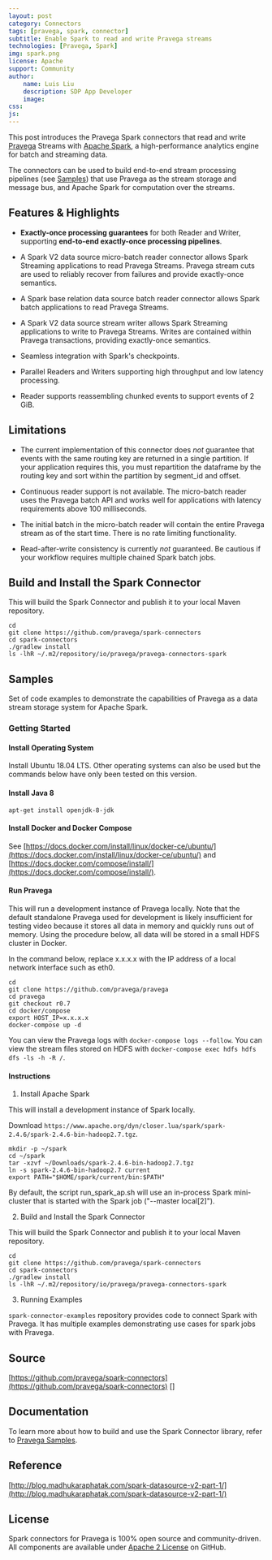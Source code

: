 ```yaml
---
layout: post
category: Connectors
tags: [pravega, spark, connector]
subtitle: Enable Spark to read and write Pravega streams
technologies: [Pravega, Spark]
img: spark.png
license: Apache
support: Community
author: 
    name: Luis Liu
    description: SDP App Developer
    image: 
css: 
js: 
---
```

This post introduces the Pravega Spark connectors that read and write [Pravega](http://pravega.io/) Streams with [Apache Spark](http://spark.apache.org/), a high-performance analytics engine for batch and streaming data.
<!--more-->

The connectors can be used to build end-to-end stream processing pipelines (see [Samples](https://github.com/pravega/pravega-samples)) that use Pravega as the stream storage and message bus, and Apache Spark for computation over the streams.



## Features & Highlights

  - **Exactly-once processing guarantees** for both Reader and Writer, supporting **end-to-end exactly-once processing pipelines**.

  - A Spark V2 data source micro-batch reader connector allows Spark Streaming applications to read Pravega Streams.
    Pravega stream cuts are used to reliably recover from failures and provide exactly-once semantics.
    
  - A Spark base relation data source batch reader connector allows Spark batch applications to read Pravega Streams.

  - A Spark V2 data source stream writer allows Spark Streaming applications to write to Pravega Streams.
    Writes are contained within Pravega transactions, providing exactly-once semantics.

  - Seamless integration with Spark's checkpoints.

  - Parallel Readers and Writers supporting high throughput and low latency processing.

  - Reader supports reassembling chunked events to support events of 2 GiB.

## Limitations

  - The current implementation of this connector does *not* guarantee that events with the same routing key
    are returned in a single partition. 
    If your application requires this, you must repartition the dataframe by the routing key and sort within the
    partition by segment_id and offset.

  - Continuous reader support is not available. The micro-batch reader uses the Pravega batch API and works well for
    applications with latency requirements above 100 milliseconds.

  - The initial batch in the micro-batch reader will contain the entire Pravega stream as of the start time.
    There is no rate limiting functionality.

  - Read-after-write consistency is currently *not* guaranteed.
    Be cautious if your workflow requires multiple chained Spark batch jobs.

## Build and Install the Spark Connector

This will build the Spark Connector and publish it to your local Maven repository.

```
cd
git clone https://github.com/pravega/spark-connectors
cd spark-connectors
./gradlew install
ls -lhR ~/.m2/repository/io/pravega/pravega-connectors-spark
```

## Samples

Set of code examples to demonstrate the capabilities of Pravega as a data stream storage system for Apache Spark.

### Getting Started

#### Install Operating System

Install Ubuntu 18.04 LTS. Other operating systems can also be used but the commands below have only been tested on this version.

#### Install Java 8

```
apt-get install openjdk-8-jdk
```

#### Install Docker and Docker Compose

See [https://docs.docker.com/install/linux/docker-ce/ubuntu/](https://docs.docker.com/install/linux/docker-ce/ubuntu/) and [https://docs.docker.com/compose/install/](https://docs.docker.com/compose/install/).

#### Run Pravega

This will run a development instance of Pravega locally. Note that the default standalone Pravega used for development is likely insufficient for testing video because it stores all data in memory and quickly runs out of memory. Using the procedure below, all data will be stored in a small HDFS cluster in Docker.

In the command below, replace x.x.x.x with the IP address of a local network interface such as eth0.

```
cd
git clone https://github.com/pravega/pravega
cd pravega
git checkout r0.7
cd docker/compose
export HOST_IP=x.x.x.x
docker-compose up -d
```

You can view the Pravega logs with `docker-compose logs --follow`. You can view the stream files stored on HDFS with `docker-compose exec hdfs hdfs dfs -ls -h -R /`.

#### Instructions

1) Install Apache Spark

This will install a development instance of Spark locally.

Download `https://www.apache.org/dyn/closer.lua/spark/spark-2.4.6/spark-2.4.6-bin-hadoop2.7.tgz`.

```
mkdir -p ~/spark
cd ~/spark
tar -xzvf ~/Downloads/spark-2.4.6-bin-hadoop2.7.tgz
ln -s spark-2.4.6-bin-hadoop2.7 current
export PATH="$HOME/spark/current/bin:$PATH"
```

By default, the script run_spark_ap.sh will use an in-process Spark mini-cluster that is started with the Spark job ("--master local[2]").

2) Build and Install the Spark Connector

This will build the Spark Connector and publish it to your local Maven repository.

```
cd
git clone https://github.com/pravega/spark-connectors
cd spark-connectors
./gradlew install
ls -lhR ~/.m2/repository/io/pravega/pravega-connectors-spark
```

3) Running Examples

`spark-connector-examples` repository provides code to connect Spark with Pravega. It has multiple examples demonstrating use cases for spark jobs with Pravega.
 
## Source
[https://github.com/pravega/spark-connectors](https://github.com/pravega/spark-connectors)
[]

## Documentation

To learn more about how to build and use the Spark Connector library, refer to
[Pravega Samples](https://github.com/claudiofahey/pravega-samples/tree/spark-connector-examples/spark-connector-examples).

## Reference
[http://blog.madhukaraphatak.com/spark-datasource-v2-part-1/](http://blog.madhukaraphatak.com/spark-datasource-v2-part-1/)

## License

Spark connectors for Pravega is 100% open source and community-driven. All components are available
under [Apache 2 License](https://www.apache.org/licenses/LICENSE-2.0.html) on GitHub.